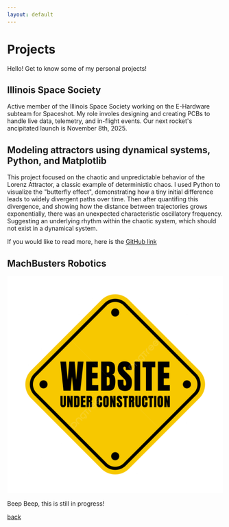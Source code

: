 ```yaml
---
layout: default
---
```


# Projects

Hello! Get to know some of my personal projects!

## Illinois Space Society 

Active member of the Illinois Space Society working on the E-Hardware subteam for Spaceshot. My role involes designing and creating PCBs to handle live data, telemetry, and in-flight events. Our next rocket's ancipitated launch is November 8th, 2025.

## Modeling attractors using dynamical systems, Python, and Matplotlib

This project focused on the chaotic and unpredictable behavior of the Lorenz Attractor, a classic example of deterministic chaos. I used Python to visualize the "butterfly effect", demonstrating how a tiny initial difference leads to widely divergent paths over time. Then after quantifing this divergence, and showing how the distance between trajectories grows exponentially, there was an unexpected characteristic oscillatory frequency. Suggesting an underlying rhythm within the chaotic system, which should not exist in a dynamical system.

If you would like to read more, here is the [GitHub link](https://github.com/AzaleaSh/Attractors) 

## MachBusters Robotics

![In Progress](assets/img/inprogress.png)

Beep Beep, this is still in progress!

[back](./)
